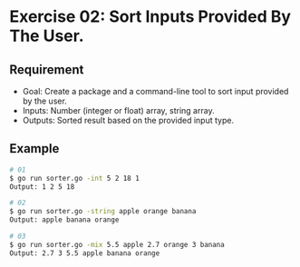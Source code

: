 # Exercise 02: Sort Inputs Provided By The User.

## Requirement
- Goal: Create a package and a command-line tool to sort input provided by the user.
- Inputs: Number (integer or float) array, string array.
- Outputs: Sorted result based on the provided input type.

## Example
```bash
# 01
$ go run sorter.go -int 5 2 18 1
Output: 1 2 5 18
```

```bash
# 02
$ go run sorter.go -string apple orange banana
Output: apple banana orange
```

```bash
# 03
$ go run sorter.go -mix 5.5 apple 2.7 orange 3 banana
Output: 2.7 3 5.5 apple banana orange
```